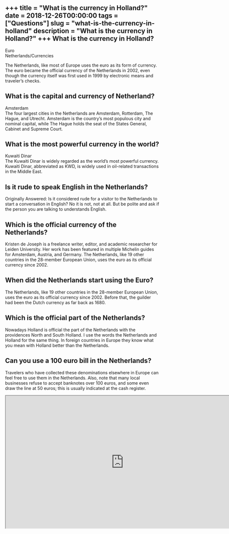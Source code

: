 +++
title = "What is the currency in Holland?"
date = 2018-12-26T00:00:00
tags = ["Questions"]
slug = "what-is-the-currency-in-holland"
description = "What is the currency in Holland?"
+++
What is the currency in Holland?
--------------------------------

Euro  
Netherlands/Currencies

The Netherlands, like most of Europe uses the euro as its form of currency. The euro became the official currency of the Netherlands in 2002, even though the currency itself was first used in 1999 by electronic means and traveler’s checks.

What is the capital and currency of Netherland?
-----------------------------------------------

Amsterdam  
The four largest cities in the Netherlands are Amsterdam, Rotterdam, The Hague, and Utrecht. Amsterdam is the country’s most populous city and nominal capital, while The Hague holds the seat of the States General, Cabinet and Supreme Court.

What is the most powerful currency in the world?
------------------------------------------------

Kuwaiti Dinar  
The Kuwaiti Dinar is widely regarded as the world’s most powerful currency. Kuwaiti Dinar, abbreviated as KWD, is widely used in oil-related transactions in the Middle East.

Is it rude to speak English in the Netherlands?
-----------------------------------------------

Originally Answered: Is it considered rude for a visitor to the Netherlands to start a conversation in English? No it is not, not at all. But be polite and ask if the person you are talking to understands English.

Which is the official currency of the Netherlands?
--------------------------------------------------

Kristen de Joseph is a freelance writer, editor, and academic researcher for Leiden University. Her work has been featured in multiple Michelin guides for Amsterdam, Austria, and Germany. The Netherlands, like 19 other countries in the 28-member European Union, uses the euro as its official currency since 2002.

When did the Netherlands start using the Euro?
----------------------------------------------

The Netherlands, like 19 other countries in the 28-member European Union, uses the euro as its official currency since 2002. Before that, the guilder had been the Dutch currency as far back as 1680.

Which is the official part of the Netherlands?
----------------------------------------------

Nowadays Holland is official the part of the Netherlands with the providences North and South Holland. I use the words the Netherlands and Holland for the same thing. In foreign countries in Europe they know what you mean with Holland better than the Netherlands.

Can you use a 100 euro bill in the Netherlands?
-----------------------------------------------

Travelers who have collected these denominations elsewhere in Europe can feel free to use them in the Netherlands. Also, note that many local businesses refuse to accept banknotes over 100 euros, and some even draw the line at 50 euros; this is usually indicated at the cash register.

<iframe allow="accelerometer; autoplay; clipboard-write; encrypted-media; gyroscope; picture-in-picture" allowfullscreen="" class="__youtube_prefs__  epyt-is-override  no-lazyload" data-no-lazy="1" data-origheight="433" data-origwidth="770" data-skipgform_ajax_framebjll="" height="433" id="_ytid_46423" loading="lazy" src="https://www.youtube.com/embed/ujC_gDBwwno?enablejsapi=1&autoplay=0&cc_load_policy=0&cc_lang_pref=&iv_load_policy=1&loop=0&modestbranding=0&rel=1&fs=1&playsinline=0&autohide=2&theme=dark&color=red&controls=1&" title="YouTube player" width="770"></iframe>